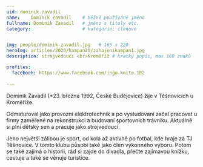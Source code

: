 ```yaml
---
uid: dominik.zavadil
name:    Dominik Zavadil 	# běžně používáné jméno
fullname: Dominik Zavadil 	# jméno s tituly etc.
category:                   # kategorie: clenove


img: people/dominik-zavadil.jpg   # 165 x 220
heroImg: articles/2020/kampan20/zahajenikampan1.jpg
description: strojvedoucí <br>Kroměříž # kratký popis, max 160 znaků

profiles:
  facebook: https://www.facebook.com/ingo.knito.182
  
---
```


Dominik Zavadil (*23. března 1992, České Budějovice) žije v Těšnovicích u Kroměříže.

Odmaturoval jako provozní elektrotechnik a po vystudovaní začal pracovat u firmy zaměřené na rekonstrukci a budovaní sportovních trávníku. Aktuálně si plní dětský sen a  pracuje jako strojvedoucí.

Jeho největší zálibou je sport, od kola až aktivně po fotbal, kde hraje za TJ Těšnovice. V tomto klubu působí také jako člen výkonného výboru. Potom se také zajímá o historii, rád si zajde do divadla, přečte zajímavou knížku, cestuje a také se věnuje turistice. 
